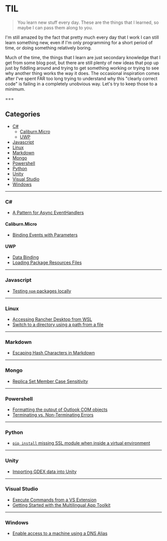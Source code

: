 # TIL

> You learn new stuff every day.  These are the things that I learned, so maybe I can pass them along to you.

I'm still amazed by the fact that pretty much every day that I work I can still learn something new, even if I'm only programming for a short period of time, or doing something relatively boring.

Much of the time, the things that I learn are just secondary knowledge that I get from some blog post, but there are still plenty of new ideas that pop up just by fiddling around and trying to get something working or trying to see why another thing works the way it does.  The occasional inspiration comes after I've spent FAR too long trying to understand why this "clearly correct code" is failing in a completely unobvious way.  Let's try to keep those to a minimum.

===

<!-- index starts -->
## Categories

* [C#](#c)
  * [Caliburn.Micro](#caliburn.micro)
  * [UWP](#uwp)
* [Javascript](#javascript)
* [Linux](#linux)
* [Markdown](#markdown)
* [Mongo](#mongo)
* [Powershell](#powershell)
* [Python](#python)
* [Unity](#unity)
* [Visual Studio](#visual-studio)
* [Windows](#windows)

---

### C\#

* [A Pattern for Async EventHandlers](csharp/a_pattern_for_async_eventhandlers.md)

#### Caliburn.Micro

* [Binding Events with Parameters](csharp/caliburn/binding_events_with_parameters.md)

#### UWP

* [Data Binding](csharp/uwp/data_binding.md)
* [Loading Package Resources Files](csharp/uwp/loading_package_resource_files.md)

---

### Javascript

* [Testing `npm` packages locally](js/testing_npm_packages_locally.md)

---

### Linux

* [Accessing Rancher Desktop from WSL](linux/accessing_rancher_desktop_from_wsl.md)
* [Switch to a directory using a path from a file](linux/switch_to_a_directory_in_bash_using_a_path_from_a_file.md)

---

### Markdown

* [Escaping Hash Characters in Markdown](markdown/escaping-hash-characters-in-markdown.md)

---

### Mongo

* [Replica Set Member Case Sensitivity](mongo/replica_set_member_case_sensitivity.md)

---

### Powershell

* [Formatting the output of Outlook COM objects](powershell/formatting_the_output_of_outlook_com_objects.md)
* [Terminating vs. Non-Terminating Errors](powershell/terminating_vs_nonterminating_errors.md)

---

### Python

* [`pip install` missing SSL module when inside a virtual environment](python/pip_install_missing_ssl_in_virtual_environment.md)

---

### Unity

* [Importing GDEX data into Unity](unity/importing-heightmaps-from-gdex.md)

---

### Visual Studio

* [Execute Commands from a VS Extension](vs/execute_commands_from_a_vs_extension.md)
* [Getting Started with the Multilingual App Toolkit](vs/getting_started_with_the_multilingual_app_toolkit.md)

---

### Windows

* [Enable access to a machine using a DNS Alias](windows/enable_access_to_a_machine_with_a_dns_alias.md)

<!-- index ends -->





